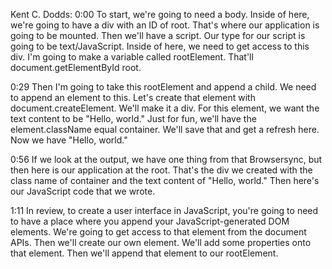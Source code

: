 Kent C. Dodds: 0:00 To start, we're going to need a body. Inside of here, we're going to have a div with an ID of root. That's where our application is going to be mounted. Then we'll have a script. Our type for our script is going to be text/JavaScript. Inside of here, we need to get access to this div. I'm going to make a variable called rootElement. That'll document.getElementById root.

0:29 Then I'm going to take this rootElement and append a child. We need to append an element to this. Let's create that element with document.createElement. We'll make it a div. For this element, we want the text content to be "Hello, world." Just for fun, we'll have the element.className equal container. We'll save that and get a refresh here. Now we have "Hello, world."

0:56 If we look at the output, we have one thing from that Browsersync, but then here is our application at the root. That's the div we created with the class name of container and the text content of "Hello, world." Then here's our JavaScript code that we wrote.

1:11 In review, to create a user interface in JavaScript, you're going to need to have a place where you append your JavaScript-generated DOM elements. We're going to get access to that element from the document APIs. Then we'll create our own element. We'll add some properties onto that element. Then we'll append that element to our rootElement.


